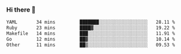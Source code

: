 ### Hi there 👋

<!--START_SECTION:waka-->

```txt
YAML       34 mins         ███████░░░░░░░░░░░░░░░░░░   28.11 %
Ruby       23 mins         ████▓░░░░░░░░░░░░░░░░░░░░   19.22 %
Makefile   14 mins         ███░░░░░░░░░░░░░░░░░░░░░░   11.91 %
Go         12 mins         ██▓░░░░░░░░░░░░░░░░░░░░░░   10.14 %
Other      11 mins         ██▒░░░░░░░░░░░░░░░░░░░░░░   09.53 %
```

<!--END_SECTION:waka-->
<!--
**Boombag0607/Boombag0607** is a ✨ _special_ ✨ repository because its `README.md` (this file) appears on your GitHub profile.

Here are some ideas to get you started:

- 🔭 I’m currently working on ...
- 🌱 I’m currently learning ...
- 👯 I’m looking to collaborate on ...
- 🤔 I’m looking for help with ...
- 💬 Ask me about ...
- 📫 How to reach me: ...
- 😄 Pronouns: ...
- ⚡ Fun fact: ...
-->
